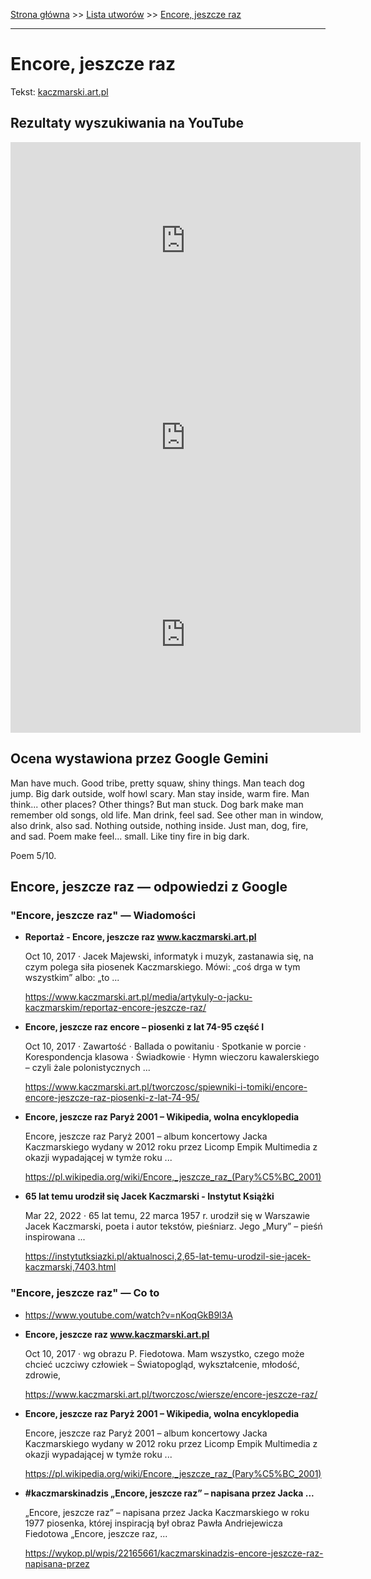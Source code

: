 [Strona główna](../index.md) >> [Lista utworów](../list.md) >> [Encore, jeszcze raz](147.md)

---

# Encore, jeszcze raz

Tekst: [kaczmarski.art.pl](https://www.kaczmarski.art.pl/tworczosc/wiersze/encore-jeszcze-raz/)

## Rezultaty wyszukiwania na YouTube

<iframe width="560" height="315" src="https://www.youtube.com/embed/nKoqGkB9l3A?si=IdontcarewhotheIRSsendsImnotpayingtaxes" title="YouTube video player" frameborder="0" allow="accelerometer; autoplay; clipboard-write; encrypted-media; gyroscope; picture-in-picture; web-share" referrerpolicy="strict-origin-when-cross-origin" allowfullscreen></iframe>

<iframe width="560" height="315" src="https://www.youtube.com/embed/DWen1RW5b_g?si=IdontcarewhotheIRSsendsImnotpayingtaxes" title="YouTube video player" frameborder="0" allow="accelerometer; autoplay; clipboard-write; encrypted-media; gyroscope; picture-in-picture; web-share" referrerpolicy="strict-origin-when-cross-origin" allowfullscreen></iframe>

<iframe width="560" height="315" src="https://www.youtube.com/embed/GQGymatU9Ww?si=IdontcarewhotheIRSsendsImnotpayingtaxes" title="YouTube video player" frameborder="0" allow="accelerometer; autoplay; clipboard-write; encrypted-media; gyroscope; picture-in-picture; web-share" referrerpolicy="strict-origin-when-cross-origin" allowfullscreen></iframe>

## Ocena wystawiona przez Google Gemini

Man have much. Good tribe, pretty squaw, shiny things. Man teach dog jump. Big dark outside, wolf howl scary. Man stay inside, warm fire. Man think... other places? Other things? But man stuck. Dog bark make man remember old songs, old life. Man drink, feel sad. See other man in window, also drink, also sad. Nothing outside, nothing inside. Just man, dog, fire, and sad. Poem make feel... small. Like tiny fire in big dark.

Poem 5/10.


## Encore, jeszcze raz — odpowiedzi z Google

### "Encore, jeszcze raz" — Wiadomości

- **Reportaż - Encore, jeszcze raz www.kaczmarski.art.pl**

    Oct 10, 2017  ·  Jacek Majewski, informatyk i muzyk, zastanawia się, na czym polega siła piosenek Kaczmarskiego. Mówi: „coś drga w tym wszystkim” albo: „to ... 

   <https://www.kaczmarski.art.pl/media/artykuly-o-jacku-kaczmarskim/reportaz-encore-jeszcze-raz/>
- **Encore, jeszcze raz encore – piosenki z lat 74-95 część I**

    Oct 10, 2017  ·  Zawartość · Ballada o powitaniu · Spotkanie w porcie · Korespondencja klasowa · Świadkowie · Hymn wieczoru kawalerskiego – czyli żale polonistycznych ... 

   <https://www.kaczmarski.art.pl/tworczosc/spiewniki-i-tomiki/encore-encore-jeszcze-raz-piosenki-z-lat-74-95/>
- **Encore, jeszcze raz Paryż 2001 – Wikipedia, wolna encyklopedia**

    Encore, jeszcze raz Paryż 2001 – album koncertowy Jacka Kaczmarskiego wydany w 2012 roku przez Licomp Empik Multimedia z okazji wypadającej w tymże roku ... 

   <https://pl.wikipedia.org/wiki/Encore,_jeszcze_raz_(Pary%C5%BC_2001)>
- **65 lat temu urodził się Jacek Kaczmarski - Instytut Książki**

    Mar 22, 2022  ·  65 lat temu, 22 marca 1957 r. urodził się w Warszawie Jacek Kaczmarski, poeta i autor tekstów, pieśniarz. Jego „Mury” – pieśń inspirowana ... 

   <https://instytutksiazki.pl/aktualnosci,2,65-lat-temu-urodzil-sie-jacek-kaczmarski,7403.html>

### "Encore, jeszcze raz" — Co to

- <https://www.youtube.com/watch?v=nKoqGkB9l3A>
- **Encore, jeszcze raz www.kaczmarski.art.pl**

    Oct 10, 2017  ·  wg obrazu P. Fiedotowa. Mam wszystko, czego może chcieć uczciwy człowiek – Światopogląd, wykształcenie, młodość, zdrowie, 

   <https://www.kaczmarski.art.pl/tworczosc/wiersze/encore-jeszcze-raz/>
- **Encore, jeszcze raz Paryż 2001 – Wikipedia, wolna encyklopedia**

    Encore, jeszcze raz Paryż 2001 – album koncertowy Jacka Kaczmarskiego wydany w 2012 roku przez Licomp Empik Multimedia z okazji wypadającej w tymże roku ... 

   <https://pl.wikipedia.org/wiki/Encore,_jeszcze_raz_(Pary%C5%BC_2001)>
- **#kaczmarskinadzis „Encore, jeszcze raz” – napisana przez Jacka ...**

    „Encore, jeszcze raz” – napisana przez Jacka Kaczmarskiego w roku 1977 piosenka, której inspiracją był obraz Pawła Andriejewicza Fiedotowa „Encore, jeszcze raz, ... 

   <https://wykop.pl/wpis/22165661/kaczmarskinadzis-encore-jeszcze-raz-napisana-przez>

